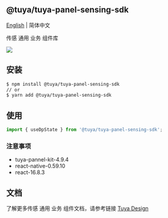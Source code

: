 ## @tuya/tuya-panel-sensing-sdk

[English](./README.md) | 简体中文

传感 通用 业务 组件库

[![](https://img.shields.io/npm/v/@tuya/tuya-panel-pannel-sdk/latest.svg)](https://www.npmjs.com/package/@tuya/tuya-panel-sensing-sdk)

## 安装

```sh
$ npm install @tuya/tuya-panel-sensing-sdk
// or
$ yarn add @tuya/tuya-panel-sensing-sdk
```

## 使用

```js
import { useDpState } from '@tuya/tuya-panel-sensing-sdk';
```

### 注意事项

- tuya-pannel-kit-4.9.4
- react-native-0.59.10
- react-16.8.3

## 文档

了解更多传感 通用 业务 组件文档，请参考链接 [Tuya Design](https://developer.tuya.com/cn/docs/control-panel-sdk/szos-sdk?id=Kaiuyhfamrhom)
